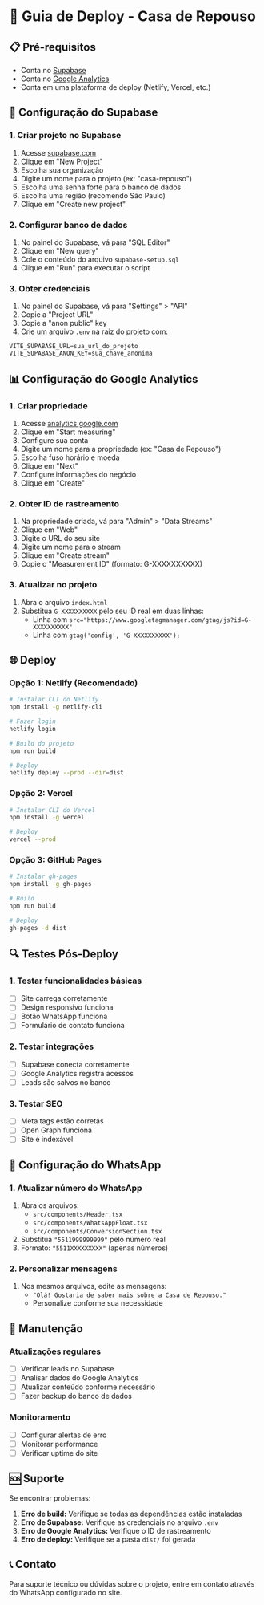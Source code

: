 # 🚀 Guia de Deploy - Casa de Repouso

## 📋 Pré-requisitos

- Conta no [Supabase](https://supabase.com/)
- Conta no [Google Analytics](https://analytics.google.com/)
- Conta em uma plataforma de deploy (Netlify, Vercel, etc.)

## 🔧 Configuração do Supabase

### 1. Criar projeto no Supabase
1. Acesse [supabase.com](https://supabase.com/)
2. Clique em "New Project"
3. Escolha sua organização
4. Digite um nome para o projeto (ex: "casa-repouso")
5. Escolha uma senha forte para o banco de dados
6. Escolha uma região (recomendo São Paulo)
7. Clique em "Create new project"

### 2. Configurar banco de dados
1. No painel do Supabase, vá para "SQL Editor"
2. Clique em "New query"
3. Cole o conteúdo do arquivo `supabase-setup.sql`
4. Clique em "Run" para executar o script

### 3. Obter credenciais
1. No painel do Supabase, vá para "Settings" > "API"
2. Copie a "Project URL"
3. Copie a "anon public" key
4. Crie um arquivo `.env` na raiz do projeto com:

```env
VITE_SUPABASE_URL=sua_url_do_projeto
VITE_SUPABASE_ANON_KEY=sua_chave_anonima
```

## 📊 Configuração do Google Analytics

### 1. Criar propriedade
1. Acesse [analytics.google.com](https://analytics.google.com/)
2. Clique em "Start measuring"
3. Configure sua conta
4. Digite um nome para a propriedade (ex: "Casa de Repouso")
5. Escolha fuso horário e moeda
6. Clique em "Next"
7. Configure informações do negócio
8. Clique em "Create"

### 2. Obter ID de rastreamento
1. Na propriedade criada, vá para "Admin" > "Data Streams"
2. Clique em "Web"
3. Digite o URL do seu site
4. Digite um nome para o stream
5. Clique em "Create stream"
6. Copie o "Measurement ID" (formato: G-XXXXXXXXXX)

### 3. Atualizar no projeto
1. Abra o arquivo `index.html`
2. Substitua `G-XXXXXXXXXX` pelo seu ID real em duas linhas:
   - Linha com `src="https://www.googletagmanager.com/gtag/js?id=G-XXXXXXXXXX"`
   - Linha com `gtag('config', 'G-XXXXXXXXXX');`

## 🌐 Deploy

### Opção 1: Netlify (Recomendado)

```bash
# Instalar CLI do Netlify
npm install -g netlify-cli

# Fazer login
netlify login

# Build do projeto
npm run build

# Deploy
netlify deploy --prod --dir=dist
```

### Opção 2: Vercel

```bash
# Instalar CLI do Vercel
npm install -g vercel

# Deploy
vercel --prod
```

### Opção 3: GitHub Pages

```bash
# Instalar gh-pages
npm install -g gh-pages

# Build
npm run build

# Deploy
gh-pages -d dist
```

## 🔍 Testes Pós-Deploy

### 1. Testar funcionalidades básicas
- [ ] Site carrega corretamente
- [ ] Design responsivo funciona
- [ ] Botão WhatsApp funciona
- [ ] Formulário de contato funciona

### 2. Testar integrações
- [ ] Supabase conecta corretamente
- [ ] Google Analytics registra acessos
- [ ] Leads são salvos no banco

### 3. Testar SEO
- [ ] Meta tags estão corretas
- [ ] Open Graph funciona
- [ ] Site é indexável

## 📱 Configuração do WhatsApp

### 1. Atualizar número do WhatsApp
1. Abra os arquivos:
   - `src/components/Header.tsx`
   - `src/components/WhatsAppFloat.tsx`
   - `src/components/ConversionSection.tsx`
2. Substitua `"5511999999999"` pelo número real
3. Formato: `"5511XXXXXXXXX"` (apenas números)

### 2. Personalizar mensagens
1. Nos mesmos arquivos, edite as mensagens:
   - `"Olá! Gostaria de saber mais sobre a Casa de Repouso."`
   - Personalize conforme sua necessidade

## 🔧 Manutenção

### Atualizações regulares
- [ ] Verificar leads no Supabase
- [ ] Analisar dados do Google Analytics
- [ ] Atualizar conteúdo conforme necessário
- [ ] Fazer backup do banco de dados

### Monitoramento
- [ ] Configurar alertas de erro
- [ ] Monitorar performance
- [ ] Verificar uptime do site

## 🆘 Suporte

Se encontrar problemas:

1. **Erro de build:** Verifique se todas as dependências estão instaladas
2. **Erro de Supabase:** Verifique as credenciais no arquivo `.env`
3. **Erro de Google Analytics:** Verifique o ID de rastreamento
4. **Erro de deploy:** Verifique se a pasta `dist/` foi gerada

## 📞 Contato

Para suporte técnico ou dúvidas sobre o projeto, entre em contato através do WhatsApp configurado no site. 